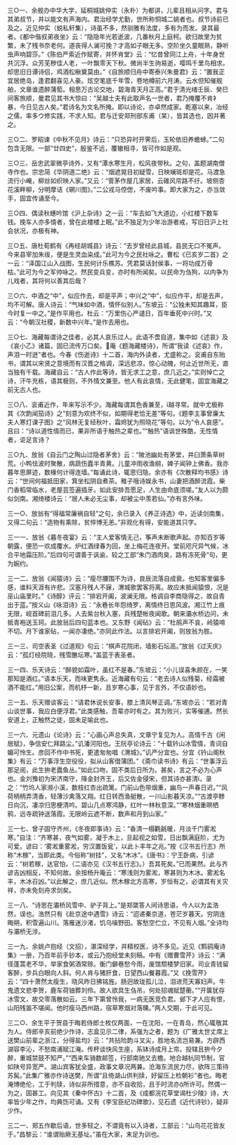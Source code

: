 <!-- { "loadSidebar": true } -->
三○一、余舰办中华大学，延桐城姚仲实（永朴）为都讲，儿辈且相从问字。君与其弟叔节，并以能文有声海内。君治经学尤勤，世所称恫城二姚者也。叔节诗前已及之。近见仲实（蜕私轩集），诗虽不多，然驯雅有法度，多有为而发。录其最者。《都中偕叔弟夜坐》云：“隐隐年光若逝波，几番秋月上庭柯。欲归故里为贫繁，未了残书奈老何。道丧得人澜可挽？才高如子眼无多。空阶坐久童眠熟，静听虫声响碧莎。”《陈伯严索近作赋寄，并怀肯堂》云：“忆昔曾同江上舟，十年身世共沉浮。众芳芜秽佳人老，一叶飘零天下秋。微尚半生驹易逝，嘤鸣千里鸟相求。却思旧日谭诗侣，鸡酒松楸奠莫由。”《自旅顺归舟中寄泰兴朱曼君》云：“置我正宜居绝岛，逢君翻喜见人豪。炫空笔底千年雪，卷地樽前六月涛。云水但知催舰舶，文章谁遗醉蒲萄。相思万古论交地，碧海青天月正高。”君于清光绪壬辰、癸巳间客旅顺，曼君见其书大惊曰：“吴越士夫有此取声名一世者，君乃掩覆不肯衤暴，今日见古人矣。”君诗名为文名所掩。即以诗论，亦卓然成家。乾塞以来，冶经之儒，率多ウ修实践，不求人知。君与迁安郑刑部东甫（杲），皆其选也，因并著之。

三○二、罗昭谏《中秋不见月》诗云：“只恐异时开霁后，玉轮依旧养蟾蜍。”二句包含无限。一部“廿四史”，殷鉴不远，覆辙相寻，皆可作如是观。

三○三、岳忠武翠微亭诗外，又有“潭水寒生月，松风夜带秋。之句，盖题湖南僧寺作也。宗忠简《华阴道二绝》云：“烟遮晃目初疑雪，日映斓斑却是花。马渡急流行小崦，柳丝如织映人家。”又云：“菅茅作屋几家居，云碓风帘路不纡。坡侧杏花溪畔柳，分明摩诘《辋川图》。”二公戎马倥偬，不废吟事。即大家为之，亦当敛手，固宜传诵至今。

三○四、偶读秋蟪吟馆《沪上杂诗》之一云：“车去如飞大道边，小红楼下数车钱。挽车人亦多情者，曾在此楼楼上眠。”此不独足为少年冶游者戒，写旧日沪上社会状况，亦极有神。

三○五、唐杜荀鹤有《再经胡城县》诗云：“去岁曾经此县城，县民无口不冤声。今来县宰加朱绂，便是生灵血染成。”此可为今之民社咏之。曹松《已亥岁二首》之一云：“泽国江山入战图，生民何计乐樵苏。凭君莫话封侯事，一将功成万骨枯。”此可为今之军帅咏之。然民变兵变，亦时有所闻矣。以民命为刍狗，以内争为儿戏者，其将何以善其后哉？

三○六、中酒之“中”，似应作去，却是平声；中兴之“中”，似应作平，却是去声，均不可解。唐人诗云：“气味如中酒，情怀似别人。”东坡云：“公独未知其趣耳，臣今时复一中之。”是作平用也。杜云：“万里伤心严谴日，百年垂死中兴时。”又云：“今朝汉社稷，新数中兴年。”是作去用也。

三○七、海藏每谓诗之佳者，必其人哀乐过人。此语不啻自道，集中如《述哀》及《哀小乙》诸篇，固已流传万口矣。庵《题海藏楼诗》，所谓“我读《述哀》作，声泪一时迸”者也。今春《伤逝诗》十二首，海内外读者，尤盛称之。衮甫自东贻书，谓其以宋贤之意境而有汉晋之格调，深远悲凉，惊心动魄，何止近世所无，直当独有千载。海藏自云：“古人作此等诗，皆无求工之意，庶几近之。”实则悼亡之诗，汗牛充栋，语其极则，不外情文兼至。他人有此哀情，无此健笔，固宜海藏之前无古人也。

三○八、衮甫近作，年来写示不少。海藏每谓其色香兼至，越寻常。就中尤极称其《次韵闻笳诗》之“刻意为欢终不似，如期得老恰无差”等句。《题李主事曾廉太夫人寒灯课子图》之“风林无复经秋叶，霜烬犹为照晓花”等句。以为“令人哀感”。且曰：“诗以道性情而已，果非所语于触热之辈也。”“触热”语讽世殊酷，无性情者，讵足言诗？

三○九、放翁《自云门之陶山过隐者茅舍》云：“陂池幽处有茅堂，井臼萧条草树荒。小鸭怯波时聚散，病蔬伤蠹半青黄。儿童冲雨收渔纲，婢子闻钟上佛香。我亦暮年思屏迹，数椽何计得连墙。”每诵此诗，辄思归隐。余亦有《次散释均书感》诗云：“世间何福抵田家，箕坐松阴自煮茶。稚子哦诗娱永书，山妻把酒醉流霞。柴门香稻常临水，老屋芸签遍插牙。如此安排吾愿足，人生由命底须嗟。”友人以为颇似剑南。湘绮楼诗云：“居人未必无尘事，却被尘中羡若仙。”亦有言外味。

三一○、放翁有“得福常廉祸自轻”之句，余已录入《养正诗选》中，近读剑南集，又得二句云：“造物有乘除，贫悴博无恙。”非观化有得，安能道其只字。

三一一、放翁《暮冬夜宴》云：“主人爱客情无己，筝声未断歌声起。亦知百岁等朝露，便恐一欢成覆水。炉红酒绿春为回，坐上梅花连夜开。堂前咫尺异气候，冰合平地霜压阶。”后四句可谓善于讽谕，较之工部“朱门酒肉臭，路有冻死骨”句，更为婉约。

三一二、放翁《闻猿诗》云：“瘦尽腰围不为诗，良辰流落自成衰。也知客里偏多感，谁料天涯有许悲。汉塞月残人不寐，渭城歌罢客将离。故应未抵闻猿恨，况是巫山庙里时。”《诗醇》评云：“排宕开阖，波澜无限。格调自李商隐得之，故自青出于蓝。”按义山《咏泪诗》云：“永巷长年怨绮罗，离情终日思风波。湘江竹上痕无限，岘首碑前泪几多。人去紫台秋入塞，兵残楚帐夜闻歌。朝来灞水桥边问，未抵青袍送玉珂。此放翁后四句蓝本也。又东野《闻砧》云：“杜鹃声不哀，岭猿啼不切。月下谁家砧，一闻亦凄绝。”亦同此作法。以言排宕开阖，则放翁为胜。

三一三、司空表圣《过道观》句云：“棋声花院闭，墙影石坛高。”放翁《过天庆》云：“孤灯经院晓，残雪醮坛寒。”盖蓝于表圣者。

三一四、乐天诗云：“醉貌如霜叶，虽红不是春。”东坡云：“小儿误喜朱颜在，一笑那知是酒红。”语本乐天，而味更隽永。近海藏有句云：“老去诗人似残菊，经霜被酒不能红。”用旧公案，而机杼一新，且岁寒心事，见于言外，不仅语妙也。

三一五、乐天赠谈客云：“请君休说长安事，膝上清风琴正调。”东坡亦云：“若对青山谈世事，我应白便浮君。”此类感触，吾辈亦时有之。其为败兴，实等催逋。然长安道上，正触然之徒，固未足喻此也。

三一六、元遗山《论诗》云：“心画心声总失真，文章宁复见为人。高情千古《闲居赋》，争信安仁拜路尘。”讥潘河阳也。王阮亭论诗云：“十载钤山冰雪情，青词自媚可怜生。彦回不作中书死，更遣匆匆唱《渭城》。”讥严分宜也。分宜《钤山阁秋集》有云：“万事浮生空役役，拟从山客借蒲团。”《斋巾读书诗》有云：“世事浮云那足阅，此生拚老蠹鱼丛。”如此口吻，固不类后日所为。甚矣，言之不必为心声也。金刘豫初为宋济南守，降金封齐王，后又佐金侵宋，但其诗亦甚清，录之：“竹坞人家濒小溪，数枝红杏出疏篱。门前山色带烟重，幽鸟一声春日迟。”“风荷柄柄弄清香，轻薄沙禽落又翔。红日转西渔艇散，一川山影暮天凉。”“古渡亭黪日向沉，凄凉归思梗清吟。碧山几点寒鸿静，红叶一林秋意深。”“寒林烟重暝栖鸦，远寺疏钟送落霞。无限岭云遮不断，数声和月到山家。”

三一七、曾子固守齐州，《冬夜即事诗》云：“香清一榻氍毹暖，月淡千门雾淞寒。”自注：“齐寒甚，夜气如雾，凝于木上，旦起视之如雪，日出飘满庭阶，尤为可爱。谚曰：‘雾淞重雾淞，穷汉置饭瓮’，以此卜丰年之兆。”按《汉书五行志》所称“木稼”，当即此类。今俗称“树挂”，又名“木冰”。《唐书》：宁王卧病，引谚云：“树若稼，达官怕，（二语亦见《汉书五行志》。）吾其死矣。”已而果然。此与齐谚吉凶相反，不知何故。余按杨升庵云：“寒浅则为雾淞，寒甚则为木冰。雾淞名丰，木冰召凶。”以此解之，庶几近似。然木稼北方高寒，岁恒有之，必谓其有关灾祥，亦未免刻舟求剑矣。

三一八、“诗思在灞桥风雪中、驴子背上。”是郑綮答人间诗思语，今人以为孟浩然，误也。浩然只有《赴京途中遇雪》诗云：“迢递秦京道，苍茫岁暮天。穷阴连晦朔，积雪遍山川。落雁迷沙渚，饥乌噪野田。客愁空伫立，不见有人烟。”全诗均与灞桥无涉。

三一九、余姚卢抱经（文招），湛深经学，并精校医，诗不多见。近见《鹪鹞庵诗集》一册，乃百年前手钞本，或云乃抱经堂未刻稿。中有《赠曹雪芹》诗云：“满径蓬蒿老不华，举家食粥酒常赊。衡门僻巷愁今雨，废馆颓楼梦旧家。司业青钱留客醉，步兵白眼向人斜。何人肯与猪肝食，日望西山餐暮霞。”又《挽雪芹》云：“四十萧然太瘦生，晓风昨日拂铭旌。肠迥故珑孤儿泣，泪进荒天寡妇声。牛鬼遗文悲李贺，鹿车荷铀葬刘伶。故人欲具生刍吊，何处招魂赋楚蘅。”“开箧犹存冰雪文，故交零落散如云。三年下第曾怜我，一病无医竞负君。邺下才人应有恨，山阳残笛不堪闻。他时瘦马西州路，宿草寒烟对落曛。”两人交期，于此可见。

三二○、余生平于贺县于晦若侍郎士枚仅两面，一在沈阳，一在青岛，然心辄敬其为人。侍郎辛亥前绝少作诗，志盒见示二律，系强为之者，题为《广雅太世丈席上送樊山前辈之浙江，分得盐均》云：“共拈险韵斗叉尖，胜地名流岂易兼。方辟西湖容李沁，不愁南浦赋江淹。传杯谈快风生座，系钵诗成月上帘。投辖且拚今夕醉，重城禁鼓不知严。”“西来车骑数邮签，行部南驰又去檐。地合越杭同节制，官如陕号异宽严。湖山宾客犹全盛，政事文章况两兼。沧海东流民力尽，欲阵三策待苏髯。”此集广雅亦作诗送樊，所谓“且倚湖山供判牍，好留压上检朝衫”者也。晦老淹博绝伦，工于判牍，诗似非所措意，亦不自收拾，且于时流亦所许可。然偶一为之，固甚工。向见其《秦中怀古》十二首，及《成都浣花草堂谒杜少陵》诗，大率皆少年之作，均典饬可诵。又有《李宝臣纪功碑歌》，见石遗《近代诗钞》，疑非少作。

三二一、郑五作歇后语，世多轻之，不谓竟有以入诗者，工部云：“山鸟花花皆友于。”昌黎云：“谁谓贻厥无基址。”虽在大家，末足为训也。

